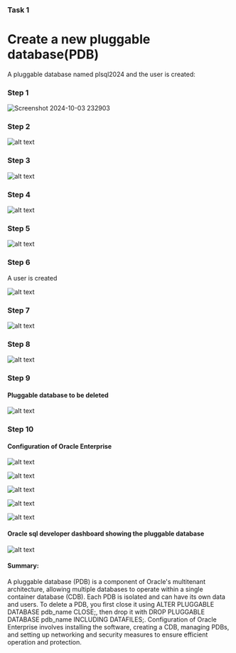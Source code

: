 ### Task 1
# Create a new pluggable database(PDB)
A pluggable database named plsql2024 and the user  is created: 

### Step 1
![Screenshot 2024-10-03 232903](https://github.com/user-attachments/assets/34e608b1-d688-4558-be71-898450bca91c)

### Step 2
![alt text](<Screenshot 2024-10-03 232903-2.png>) 

### Step 3
![alt text](<Screenshot 2024-10-03 232903-3.png>)

### Step 4
![alt text](<Screenshot 2024-10-03 233043.png>)

### Step 5
![alt text](<Screenshot 2024-10-03 233119.png>)

### Step 6 
A user is created

![alt text](<Screenshot 2024-10-03 233234.png>) 

### Step 7

![alt text](<Screenshot 2024-10-03 233211.png>) 

### Step 8 
![alt text](<Screenshot 2024-10-03 233255.png>) 

### Step 9 
#### Pluggable database to be deleted
![alt text](<Screenshot 2024-10-03 233339.png>)

### Step 10 
#### Configuration of Oracle Enterprise

![alt text](<Screenshot 2024-10-03 233419.png>) 

![alt text](<Screenshot 2024-10-03 233545.png>) 

![alt text](<Screenshot 2024-10-03 233955.png>) 

![alt text](<Screenshot 2024-10-03 232258.png>) 

![alt text](<Screenshot 2024-10-03 232321.png>) 

#### Oracle sql developer dashboard showing the pluggable database

![alt text](oracle.png) 

#### Summary:

A pluggable database (PDB) is a component of Oracle's multitenant architecture, allowing multiple databases to operate within a single container database (CDB). Each PDB is isolated and can have its own data and users.
To delete a PDB, you first close it using ALTER PLUGGABLE DATABASE pdb_name CLOSE;, then drop it with DROP PLUGGABLE DATABASE pdb_name INCLUDING DATAFILES;.
Configuration of Oracle Enterprise involves installing the software, creating a CDB, managing PDBs, and setting up networking and security measures to ensure efficient operation and protection.
